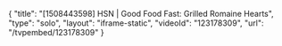 {
    "title": "[1508443598] HSN | Good Food Fast: Grilled Romaine Hearts",
    "type": "solo",
    "layout": "iframe-static",
    "videoId": "123178309",
    "url": "\/tvpembed\/123178309"
}